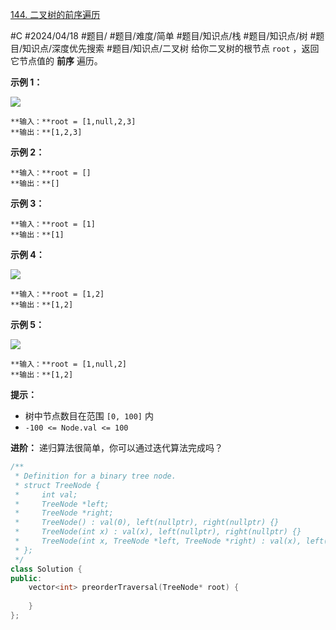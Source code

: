 [144. 二叉树的前序遍历](https://leetcode.cn/problems/binary-tree-preorder-traversal/)

#C #2024/04/18 #题目/ #题目/难度/简单 #题目/知识点/栈 #题目/知识点/树 #题目/知识点/深度优先搜索 #题目/知识点/二叉树
给你二叉树的根节点 `root` ，返回它节点值的 **前序** 遍历。

**示例 1：**

![](https://assets.leetcode.com/uploads/2020/09/15/inorder_1.jpg)
```
**输入：**root = [1,null,2,3]
**输出：**[1,2,3]
```

**示例 2：**
```
**输入：**root = []
**输出：**[]
```

**示例 3：**
```
**输入：**root = [1]
**输出：**[1]
```

**示例 4：**

![](https://assets.leetcode.com/uploads/2020/09/15/inorder_5.jpg)
```
**输入：**root = [1,2]
**输出：**[1,2]
```

**示例 5：**

![](https://assets.leetcode.com/uploads/2020/09/15/inorder_4.jpg)
```
**输入：**root = [1,null,2]
**输出：**[1,2]
```

**提示：**

- 树中节点数目在范围 `[0, 100]` 内
- `-100 <= Node.val <= 100`

**进阶：** 递归算法很简单，你可以通过迭代算法完成吗？


```cpp
/**
 * Definition for a binary tree node.
 * struct TreeNode {
 *     int val;
 *     TreeNode *left;
 *     TreeNode *right;
 *     TreeNode() : val(0), left(nullptr), right(nullptr) {}
 *     TreeNode(int x) : val(x), left(nullptr), right(nullptr) {}
 *     TreeNode(int x, TreeNode *left, TreeNode *right) : val(x), left(left), right(right) {}
 * };
 */
class Solution {
public:
    vector<int> preorderTraversal(TreeNode* root) {
        
    }
};
```